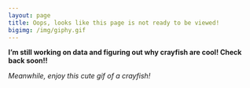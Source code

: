 ```yaml
---
layout: page
title: Oops, looks like this page is not ready to be viewed! 
bigimg: /img/giphy.gif
---
```


**I’m still working on data and figuring out why crayfish are cool! Check back soon!!** 

_Meanwhile, enjoy this cute gif of a crayfish!_



